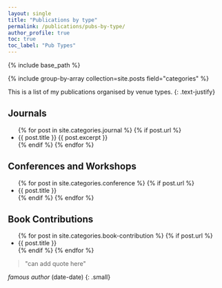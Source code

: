 ```yaml
---
layout: single
title: "Publications by type" 
permalink: /publications/pubs-by-type/
author_profile: true
toc: true
toc_label: "Pub Types"
---
```


{% include base_path %}

{% include group-by-array collection=site.posts field="categories" %}


<section class="page__content" itemprop="text" markdown="1">


This is a list of my publications organised by venue types.
{: .text-justify}

</section>

<h2 class="archive__subtitle" id="journals">Journals</h2>

<ul>
  {% for post in site.categories.journal %}
    {% if post.url %}
        <li>{{ post.title }} {{ post.excerpt }}</li>
    {% endif %}
  {% endfor %}
</ul>

<h2 class="archive__subtitle" id="conferences">Conferences and Workshops</h2>

<ul>
  {% for post in site.categories.conference %}
    {% if post.url %}
        <li>{{ post.title }}</li>
    {% endif %}
  {% endfor %}
</ul>

<h2 class="archive__subtitle" id="conferences">Book Contributions</h2>

<ul>
  {% for post in site.categories.book-contribution %}
    {% if post.url %}
        <li>{{ post.title }}</li>
    {% endif %}
  {% endfor %}
</ul>



<section class="page__content cf" itemprop="text" markdown="1">

> "can add quote here"

<cite>famous author</cite> (date-date) 
{: .small}

</section>
